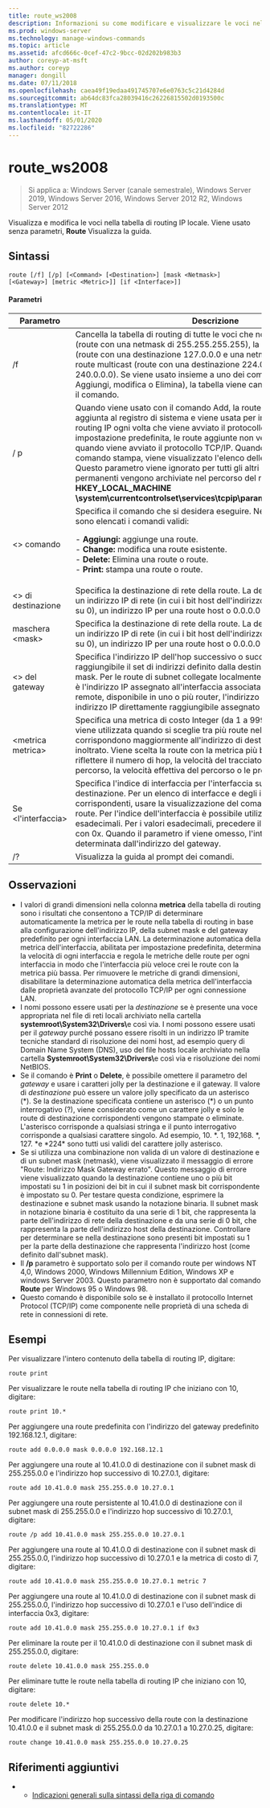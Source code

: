 ```yaml
---
title: route_ws2008
description: Informazioni su come modificare e visualizzare le voci nella tabella di routing IP locale.
ms.prod: windows-server
ms.technology: manage-windows-commands
ms.topic: article
ms.assetid: afcd666c-0cef-47c2-9bcc-02d202b983b3
author: coreyp-at-msft
ms.author: coreyp
manager: dongill
ms.date: 07/11/2018
ms.openlocfilehash: caea49f19edaa491745707e6e0763c5c21d4284d
ms.sourcegitcommit: ab64dc83fca28039416c26226815502d0193500c
ms.translationtype: MT
ms.contentlocale: it-IT
ms.lasthandoff: 05/01/2020
ms.locfileid: "82722286"
---
```

# <a name="route_ws2008"></a>route_ws2008

> Si applica a: Windows Server (canale semestrale), Windows Server 2019, Windows Server 2016, Windows Server 2012 R2, Windows Server 2012

Visualizza e modifica le voci nella tabella di routing IP locale. Viene usato senza parametri, **Route** Visualizza la guida.   

## <a name="syntax"></a>Sintassi  
```  
route [/f] [/p] [<Command> [<Destination>] [mask <Netmask>] [<Gateway>] [metric <Metric>]] [if <Interface>]]  
```  

#### <a name="parameters"></a>Parametri  

|Parametro|Descrizione|  
|-------|--------|  
|/f|Cancella la tabella di routing di tutte le voci che non sono route host (route con una netmask di 255.255.255.255), la route di rete di loopback (route con una destinazione 127.0.0.0 e una netmask di 255.0.0.0) o una route multicast (route con una destinazione 224.0.0.0 e una netmask di 240.0.0.0). Se viene usato insieme a uno dei comandi (ad esempio, Aggiungi, modifica o Elimina), la tabella viene cancellata prima di eseguire il comando.|  
|/ p|Quando viene usato con il comando Add, la route specificata viene aggiunta al registro di sistema e viene usata per inizializzare la tabella di routing IP ogni volta che viene avviato il protocollo TCP/IP. Per impostazione predefinita, le route aggiunte non vengono mantenute quando viene avviato il protocollo TCP/IP. Quando viene usato con il comando stampa, viene visualizzato l'elenco delle route permanenti. Questo parametro viene ignorato per tutti gli altri comandi. Le route permanenti vengono archiviate nel percorso del registro di sistema **HKEY_LOCAL_MACHINE \system\currentcontrolset\services\tcpip\parameters\persistentroutes**.|  
|\<> comando|Specifica il comando che si desidera eseguire. Nella tabella seguente sono elencati i comandi validi:<p>-   **Aggiungi:** aggiunge una route.<br />-   **Change:** modifica una route esistente.<br />-   **Delete:** Elimina una route o route.<br />-   **Print:** stampa una route o route.|  
|\<> di destinazione|Specifica la destinazione di rete della route. La destinazione può essere un indirizzo IP di rete (in cui i bit host dell'indirizzo di rete sono impostati su 0), un indirizzo IP per una route host o 0.0.0.0 per la route predefinita.|  
|maschera \<mask>|Specifica la destinazione di rete della route. La destinazione può essere un indirizzo IP di rete (in cui i bit host dell'indirizzo di rete sono impostati su 0), un indirizzo IP per una route host o 0.0.0.0 per la route predefinita.|  
|\<> del gateway|Specifica l'indirizzo IP dell'hop successivo o successivo in cui è raggiungibile il set di indirizzi definito dalla destinazione di rete e subnet mask. Per le route di subnet collegate localmente, l'indirizzo del gateway è l'indirizzo IP assegnato all'interfaccia associata alla subnet. Per le route remote, disponibile in uno o più router, l'indirizzo del gateway è un indirizzo IP direttamente raggiungibile assegnato a un router adiacente.|  
|\<metrica metrica>|Specifica una metrica di costo Integer (da 1 a 9999) per la route, che viene utilizzata quando si sceglie tra più route nella tabella di routing che corrispondono maggiormente all'indirizzo di destinazione di un pacchetto inoltrato. Viene scelta la route con la metrica più bassa. La metrica può riflettere il numero di hop, la velocità del tracciato, l'affidabilità del percorso, la velocità effettiva del percorso o le proprietà amministrative.|  
|Se \<l'interfaccia>|Specifica l'indice di interfaccia per l'interfaccia su cui è raggiungibile la destinazione. Per un elenco di interfacce e degli indici di interfaccia corrispondenti, usare la visualizzazione del comando di stampa della route. Per l'indice dell'interfaccia è possibile utilizzare valori decimali o esadecimali. Per i valori esadecimali, precedere il numero esadecimale con 0x. Quando il parametro if viene omesso, l'interfaccia viene determinata dall'indirizzo del gateway.|  
|/?|Visualizza la guida al prompt dei comandi.|  

## <a name="remarks"></a>Osservazioni  
- I valori di grandi dimensioni nella colonna **metrica** della tabella di routing sono i risultati che consentono a TCP/IP di determinare automaticamente la metrica per le route nella tabella di routing in base alla configurazione dell'indirizzo IP, della subnet mask e del gateway predefinito per ogni interfaccia LAN. La determinazione automatica della metrica dell'interfaccia, abilitata per impostazione predefinita, determina la velocità di ogni interfaccia e regola le metriche delle route per ogni interfaccia in modo che l'interfaccia più veloce crei le route con la metrica più bassa. Per rimuovere le metriche di grandi dimensioni, disabilitare la determinazione automatica della metrica dell'interfaccia dalle proprietà avanzate del protocollo TCP/IP per ogni connessione LAN.  
- I nomi possono essere usati per la *destinazione* se è presente una voce appropriata nel file di reti locali archiviato nella cartella <strong>systemroot\System32\Drivers\\</strong>e così via. I nomi possono essere usati per il *gateway* purché possano essere risolti in un indirizzo IP tramite tecniche standard di risoluzione dei nomi host, ad esempio query di Domain Name System (DNS), uso del file hosts locale archiviato nella cartella <strong>Systemroot\System32\Drivers\\</strong>e così via e risoluzione dei nomi NetBIOS.  
- Se il comando è **Print** o **Delete**, è possibile omettere il parametro del *gateway* e usare i caratteri jolly per la destinazione e il gateway. Il valore di *destinazione* può essere un valore jolly specificato da un asterisco (*). Se la destinazione specificata contiene un asterisco (\*) o un punto interrogativo (?), viene considerato come un carattere jolly e solo le route di destinazione corrispondenti vengono stampate o eliminate. L'asterisco corrisponde a qualsiasi stringa e il punto interrogativo corrisponde a qualsiasi carattere singolo. Ad esempio, 10. \*. 1, 192,168. \*, 127. \*e \*224\* sono tutti usi validi del carattere jolly asterisco.  
- Se si utilizza una combinazione non valida di un valore di destinazione e di un subnet mask (netmask), viene visualizzato il messaggio di errore "Route: Indirizzo Mask Gateway errato". Questo messaggio di errore viene visualizzato quando la destinazione contiene uno o più bit impostati su 1 in posizioni dei bit in cui il subnet mask bit corrispondente è impostato su 0. Per testare questa condizione, esprimere la destinazione e subnet mask usando la notazione binaria. Il subnet mask in notazione binaria è costituito da una serie di 1 bit, che rappresenta la parte dell'indirizzo di rete della destinazione e da una serie di 0 bit, che rappresenta la parte dell'indirizzo host della destinazione. Controllare per determinare se nella destinazione sono presenti bit impostati su 1 per la parte della destinazione che rappresenta l'indirizzo host (come definito dall'subnet mask).  
- Il **/p** parametro è supportato solo per il comando route per windows NT 4,0, Windows 2000, Windows Millennium Edition, Windows XP e windows Server 2003. Questo parametro non è supportato dal comando **Route** per Windows 95 o Windows 98.  
- Questo comando è disponibile solo se è installato il protocollo Internet Protocol (TCP/IP) come componente nelle proprietà di una scheda di rete in connessioni di rete.  

## <a name="examples"></a>Esempi  
Per visualizzare l'intero contenuto della tabella di routing IP, digitare:  
```  
route print  
```  
Per visualizzare le route nella tabella di routing IP che iniziano con 10, digitare:  
```  
route print 10.*  
```  
Per aggiungere una route predefinita con l'indirizzo del gateway predefinito 192.168.12.1, digitare:  
```  
route add 0.0.0.0 mask 0.0.0.0 192.168.12.1  
```  
Per aggiungere una route al 10.41.0.0 di destinazione con il subnet mask di 255.255.0.0 e l'indirizzo hop successivo di 10.27.0.1, digitare:  
```  
route add 10.41.0.0 mask 255.255.0.0 10.27.0.1  
```  
Per aggiungere una route persistente al 10.41.0.0 di destinazione con il subnet mask di 255.255.0.0 e l'indirizzo hop successivo di 10.27.0.1, digitare:  
```  
route /p add 10.41.0.0 mask 255.255.0.0 10.27.0.1  
```  
Per aggiungere una route al 10.41.0.0 di destinazione con il subnet mask di 255.255.0.0, l'indirizzo hop successivo di 10.27.0.1 e la metrica di costo di 7, digitare:  
```  
route add 10.41.0.0 mask 255.255.0.0 10.27.0.1 metric 7  
```  
Per aggiungere una route al 10.41.0.0 di destinazione con il subnet mask di 255.255.0.0, l'indirizzo hop successivo di 10.27.0.1 e l'uso dell'indice di interfaccia 0x3, digitare:  
```  
route add 10.41.0.0 mask 255.255.0.0 10.27.0.1 if 0x3  
```  
Per eliminare la route per il 10.41.0.0 di destinazione con il subnet mask di 255.255.0.0, digitare:  
```  
route delete 10.41.0.0 mask 255.255.0.0  
```  
Per eliminare tutte le route nella tabella di routing IP che iniziano con 10, digitare:  
```  
route delete 10.*  
```  
Per modificare l'indirizzo hop successivo della route con la destinazione 10.41.0.0 e il subnet mask di 255.255.0.0 da 10.27.0.1 a 10.27.0.25, digitare:  
```  
route change 10.41.0.0 mask 255.255.0.0 10.27.0.25  
```  

## <a name="additional-references"></a>Riferimenti aggiuntivi  
-   - [Indicazioni generali sulla sintassi della riga di comando](command-line-syntax-key.md)  
